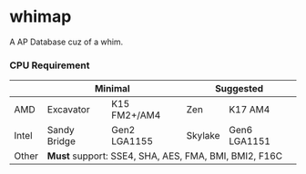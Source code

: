 # whimap
A AP Database cuz of a whim.
### CPU Requirement
<table class="tg">
<thead>
  <tr>
    <th class="tg-0pky"></th>
    <th class="tg-c3ow" colspan="2">Minimal</th>
    <th class="tg-c3ow" colspan="2">Suggested</th>
  </tr>
</thead>
<tbody>
  <tr>
    <td class="tg-c3ow">AMD</td>
    <td class="tg-c3ow">Excavator</td>
    <td class="tg-c3ow">K15 FM2+/AM4</td>
    <td class="tg-c3ow">Zen<br></td>
    <td class="tg-c3ow">K17 AM4</td>
  </tr>
  <tr>
    <td class="tg-c3ow">Intel</td>
    <td class="tg-c3ow">Sandy Bridge</td>
    <td class="tg-c3ow">Gen2 LGA1155</td>
    <td class="tg-c3ow">Skylake<br></td>
    <td class="tg-c3ow">Gen6 LGA1151</td>
  </tr>
  <tr>
    <td class="tg-c3ow">Other</td>
    <td class="tg-0pky" colspan="4"><span style="font-weight:bold">Must</span> support: SSE4, SHA,  AES, FMA, BMI, BMI2, F16C</td>
  </tr>
</tbody>
</table>
